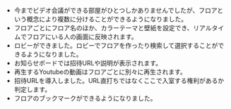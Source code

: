 - 今までビデオ会議ができる部屋がひとつしかありませんでしたが、フロアという概念により複数に分けることができるようになりました。
- フロアごとにフロア名のほか、カラーテーマと壁紙を設定でき、リアルタイムでフロアにいる人の画面に反映されます。
- ロビーができました。ロビーでフロアを作ったり検索して選択することができるようになりました。
- お知らせボードでは招待URLや説明が表示されます。
- 再生するYoutubeの動画はフロアごとに別々に再生されます。
- 招待URLを導入しました。URL直打ちではなくここで入室する権利があるか判定します。
- フロアのブックマークができるようになりました。